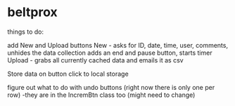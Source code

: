 beltprox
========

things to do:

add New and Upload buttons
New - asks for ID, date, time, user, comments, unhides the data collection adds an end and pause button, starts timer
Upload - grabs all currently cached data and emails it as csv

Store data on button click to local storage

figure out what to do with undo buttons (right now there is only one per row)
-they are in the IncremBtn class too (might need to change)
